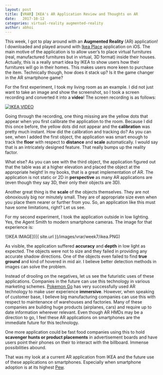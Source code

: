 ```yaml
---
layout: post
title: [VRAR] IKEA's AR Application Review and Thoughts on AR
date:   2017-10-12
categories: virtual-reality augmented-reality
author: abhoi
---
```

This week, I got to play around with an **Augmented Reality** (AR) application! I downloaded and played around with [Ikea Place](https://itunes.apple.com/us/app/ikea-place/id1279244498?mt=8) application on iOS. The main motive of the application is to allow user’s to place virtual furnitures (real, manufactured furnitures but in virtual, 3D format) inside their houses. Actually, this is a really smart idea by IKEA to show users how their furnitures will go in their homes. This makes users more keen to purchase the item. Technically though, how does it stack up? Is it the game changer in the AR smartphone game?

For the first experiment, I took my living room as an example. I did not just want to take an image and show the screenshot, so I took a screen recording and converted it into a **video**! The screen recording is as follows:

[![IKEA VIDEO](http://i3.ytimg.com/vi/X0J8OqOzRYY/maxresdefault.jpg)](https://youtu.be/X0J8OqOzRYY)

Going through the recording, one thing missing are the yellow dots that appear when you first calibrate the application to the room. Because I did this once before, the yellow dots did not appear and the **calibration** was pretty much instant. How did the calibration and tracking do? As you can see, when I added the first object, the application was smart enough to track the **floor** with respect to **distance** and **scale** automatically. I would say that is an intricately designed feature. That really bumps up the reality factor.

What else? As you can see with the third object, the application figured out that the table was at a higher elevation and placed the object at the appropriate height! In my books, that is a great implementation of AR. The application is not static or 2D in **perspective** as many AR applications are (even though they say 3D, their only their objects are 3D).

Another great thing is the **scale** of the objects themselves. They are not obnoxiously big nor minutely small. They are of appropriate size even when you place them nearer or further from you. So, an application like this must have some limitations, right? Let us see.

For my second experiment, I took the application outside in low lighting. Yes, the Agent Smith to modern smartphone cameras. The image for that experience is:

![IKEA IMAGE]({{ site.url }}/images/vrar/week7/ikea.PNG)

As visible, the application suffered **accuracy** and **depth** in low light as expected. The objects were not to size and they failed in providing any accurate shadow directions. One of the objects even failed to find **true ground** and kind of hovered in mid air. I believe better detection methods in images can solve the problem.

Instead of drooling on the negatives, let us see the futuristic uses of these applications. Companies in the future can use this technology in various marketing schemes. [Pokemon Go](http://www.pokemongo.com) has very successfully used AR technology to make user experience **immersive**. However, when speaking of customer base, I believe big manufacturing companies can use this with respect to maintenance of warehouses and factories. Many of these companies are building huge products (airplanes, cars) and require up to date information wherever relevant. Even though AR HMDs may be a direction to go, I feel these AR applications on smartphones are the immediate future for this technology.

One more application could be fast food companies using this to hold **scavenger hunts or product placements** in advertisement boards and have users point their phones on their to interact with the billboard. Immense possibilities abound.

That was my look at a current AR application from IKEA and the future use of these applications on smartphones. Especially when smartphone adoption is at its highest [Pew](http://www.pewresearch.org/fact-tank/2017/01/12/evolution-of-technology/).
